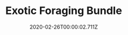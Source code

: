 ---
templateKey: blog-post
featuredpost: false
date: 2020-02-26T00:00:02.711Z
featuredimage: /img/Exotic_Foraging_Bundle.png
title: Exotic Foraging Bundle
description: Craft Room
count: 5 out of 9
reward: Autumns Bounty (5)
tags:
  - Coconut
  - Cactus Fruit
  - Cave Carrot
  - Red Mushroom
  - Purple Mushroom
  - Maple SyrupOak Resin
  - Pine Tar
  - Morel
  - bundles
  - Craft Room
---
